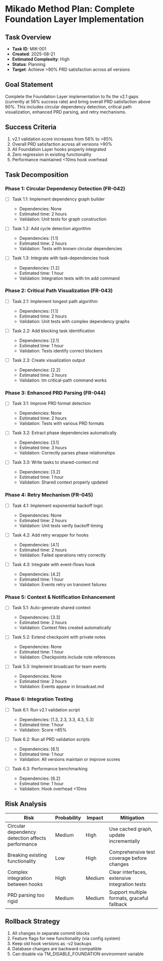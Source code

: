 # Mikado Method Plan: Complete Foundation Layer Implementation

## Task Overview
- **Task ID**: MIK-001
- **Created**: 2025-08-21
- **Estimated Complexity**: High
- **Status**: Planning
- **Target**: Achieve >90% PRD satisfaction across all versions

## Goal Statement
Complete the Foundation Layer implementation to fix the v2.1 gaps (currently at 56% success rate) and bring overall PRD satisfaction above 90%. This includes circular dependency detection, critical path visualization, enhanced PRD parsing, and retry mechanisms.

## Success Criteria
1. v2.1 validation score increases from 56% to >85%
2. Overall PRD satisfaction across all versions >90%
3. All Foundation Layer hooks properly integrated
4. Zero regression in existing functionality
5. Performance maintained <10ms hook overhead

## Task Decomposition

### Phase 1: Circular Dependency Detection (FR-042)
- [ ] Task 1.1: Implement dependency graph builder
  - Dependencies: None
  - Estimated time: 2 hours
  - Validation: Unit tests for graph construction
  
- [ ] Task 1.2: Add cycle detection algorithm
  - Dependencies: [1.1]
  - Estimated time: 2 hours
  - Validation: Tests with known circular dependencies
  
- [ ] Task 1.3: Integrate with task-dependencies hook
  - Dependencies: [1.2]
  - Estimated time: 1 hour
  - Validation: Integration tests with tm add command

### Phase 2: Critical Path Visualization (FR-043)
- [ ] Task 2.1: Implement longest path algorithm
  - Dependencies: [1.1]
  - Estimated time: 2 hours
  - Validation: Unit tests with complex dependency graphs
  
- [ ] Task 2.2: Add blocking task identification
  - Dependencies: [2.1]
  - Estimated time: 1 hour
  - Validation: Tests identify correct blockers
  
- [ ] Task 2.3: Create visualization output
  - Dependencies: [2.2]
  - Estimated time: 2 hours
  - Validation: tm critical-path command works

### Phase 3: Enhanced PRD Parsing (FR-044)
- [ ] Task 3.1: Improve PRD format detection
  - Dependencies: None
  - Estimated time: 2 hours
  - Validation: Tests with various PRD formats
  
- [ ] Task 3.2: Extract phase dependencies automatically
  - Dependencies: [3.1]
  - Estimated time: 3 hours
  - Validation: Correctly parses phase relationships
  
- [ ] Task 3.3: Write tasks to shared-context.md
  - Dependencies: [3.2]
  - Estimated time: 1 hour
  - Validation: Shared context properly updated

### Phase 4: Retry Mechanism (FR-045)
- [ ] Task 4.1: Implement exponential backoff logic
  - Dependencies: None
  - Estimated time: 2 hours
  - Validation: Unit tests verify backoff timing
  
- [ ] Task 4.2: Add retry wrapper for hooks
  - Dependencies: [4.1]
  - Estimated time: 2 hours
  - Validation: Failed operations retry correctly
  
- [ ] Task 4.3: Integrate with event-flows hook
  - Dependencies: [4.2]
  - Estimated time: 1 hour
  - Validation: Events retry on transient failures

### Phase 5: Context & Notification Enhancement
- [ ] Task 5.1: Auto-generate shared context
  - Dependencies: [3.3]
  - Estimated time: 2 hours
  - Validation: Context files created automatically
  
- [ ] Task 5.2: Extend checkpoint with private notes
  - Dependencies: None
  - Estimated time: 1 hour
  - Validation: Checkpoints include note references
  
- [ ] Task 5.3: Implement broadcast for team events
  - Dependencies: None
  - Estimated time: 2 hours
  - Validation: Events appear in broadcast.md

### Phase 6: Integration Testing
- [ ] Task 6.1: Run v2.1 validation script
  - Dependencies: [1.3, 2.3, 3.3, 4.3, 5.3]
  - Estimated time: 1 hour
  - Validation: Score >85%
  
- [ ] Task 6.2: Run all PRD validation scripts
  - Dependencies: [6.1]
  - Estimated time: 1 hour
  - Validation: All versions maintain or improve scores
  
- [ ] Task 6.3: Performance benchmarking
  - Dependencies: [6.2]
  - Estimated time: 1 hour
  - Validation: Hook overhead <10ms

## Risk Analysis

| Risk | Probability | Impact | Mitigation |
|------|-------------|---------|------------|
| Circular dependency detection affects performance | Medium | High | Use cached graph, update incrementally |
| Breaking existing functionality | Low | High | Comprehensive test coverage before changes |
| Complex integration between hooks | High | Medium | Clear interfaces, extensive integration tests |
| PRD parsing too rigid | Medium | Medium | Support multiple formats, graceful fallback |

## Rollback Strategy
1. All changes in separate commit blocks
2. Feature flags for new functionality (via config system)
3. Keep old hook versions as -v2 backups
4. Database changes are backward compatible
5. Can disable via TM_DISABLE_FOUNDATION environment variable